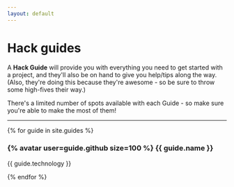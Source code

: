 ```yaml
---
layout: default
---
```


# Hack guides

A **Hack Guide** will provide you with everything you need to get started with a project, and they'll also be on hand to give you help/tips along the way.  (Also, they're doing this because they're awesome - so be sure to throw some high-fives their way.)

There's a limited number of spots available with each Guide - so make sure you're able to make the most of them!

---

{% for guide in site.guides %}

### {% avatar user=guide.github size=100 %} {{ guide.name }}
{{ guide.technology }}

{% endfor %}
